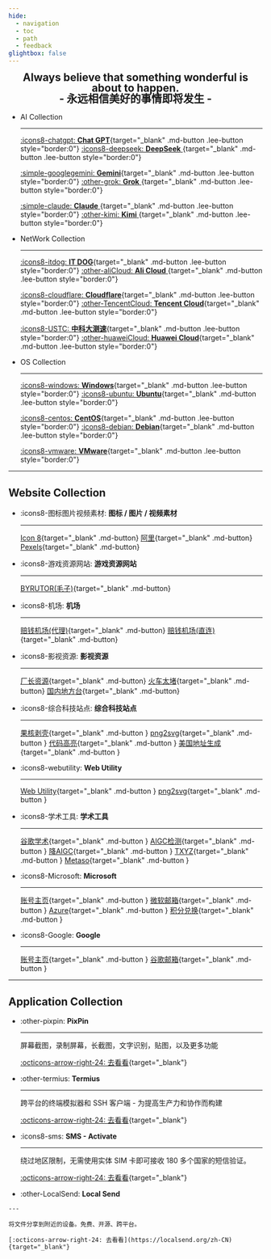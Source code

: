 ```yaml
---
hide:
  - navigation
  - toc
  - path
  - feedback
glightbox: false
---
```


<style>
  .md-typeset h1,
  .md-content__button {
    font-size: 0px;
    color: rgb(0,0,0,0);
    line-height: 0;
    margin: 0 0 0 0;
  }

  .md-typeset .md-button {
    padding: .125em 1em;
  }
</style>

<h2 align="center" style="font-weight: bolder; margin-top: 0;line-height:1;">
  <b>Always believe that something wonderful is about to happen.</b>
  <br>- 永远相信美好的事情即将发生 -
</h2>

<div class="grid cards" markdown>

-   AI Collection

    ---

    [:icons8-chatgpt: __Chat GPT__](https://chat.openai.com/chat){target="_blank" .md-button .lee-button style="border:0"}
    [:icons8-deepseek: __DeepSeek__ ](https://chat.deepseek.com/a/chat){target="_blank" .md-button .lee-button style="border:0"}

    [:simple-googlegemini: __Gemini__](https://gemini.google.com/app){target="_blank" .md-button .lee-button style="border:0"}
    [:other-grok: __Grok__ ](https://grok.com/){target="_blank" .md-button .lee-button style="border:0"}

    [:simple-claude: __Claude__ ](https://claude.ai/){target="_blank" .md-button .lee-button style="border:0"}
    [:other-kimi: __Kimi__ ](https://www.kimi.com/){target="_blank" .md-button .lee-button style="border:0"}

-   NetWork Collection

    ---

    [:icons8-itdog: __IT DOG__](https://www.itdog.cn/ping/){target="_blank" .md-button .lee-button style="border:0"}
    [:other-aliCloud: __Ali Cloud__ ](https://home.console.aliyun.com/home/dashboard/ProductAndService){target="_blank"  .md-button .lee-button style="border:0"}

    [:icons8-cloudflare: __Cloudflare__](https://dash.cloudflare.com/){target="_blank" .md-button .lee-button style="border:0"}
    [:other-TencentCloud: __Tencent Cloud__](https://console.cloud.tencent.com/){target="_blank" .md-button .lee-button style="border:0"}

    [:icons8-USTC: __中科大测速__](https://test.ustc.edu.cn/){target="_blank" .md-button .lee-button style="border:0"}
    [:other-huaweiCloud: __Huawei Cloud__](https://console.huaweicloud.com/console/){target="_blank" .md-button .lee-button style="border:0"}

-   OS Collection

    ---

    [:icons8-windows: __Windows__](https://www.xitongku.com){target="_blank" .md-button .lee-button style="border:0"}
    [:icons8-ubuntu: __Ubuntu__](https://mirrors.ustc.edu.cn/ubuntu-releases/){target="_blank" .md-button .lee-button style="border:0"}

    [:icons8-centos: __CentOS__](https://vault.centos.org/){target="_blank" .md-button .lee-button style="border:0"}
    [:icons8-debian: __Debian__](http://cdimage.debian.org/cdimage/archive/){target="_blank" .md-button .lee-button style="border:0"}

    [:icons8-vmware: __VMware__](https://softwareupdate.vmware.com/cds/vmw-desktop/ws/){target="_blank" .md-button .lee-button style="border:0"}
    
</div>

---

<!-- ## AI Collection

<div class="grid cards" markdown>

- :other-txyz: [__TXYZ__](https://app.txyz.ai/){target="_blank"}
- :octicons-ai-model-16: [__AIGC检测__](https://matrix.tencent.com/ai-detect/){target="_blank"}
- :other-speedai: [__SpeedAI降AIGC__](https://kuaipaper.com/home){target="_blank"}
- :fontawesome-brands-google-scholar: [__谷歌学术__](https://scholar.google.com/){target="_blank"}

</div> -->


## Website Collection

<div class="grid cards" markdown>

-   :icons8-图标图片视频素材: __图标 / 图片 / 视频素材__

    ---

    [Icon 8](https://igoutu.cn/icons){target="_blank" .md-button}
    [阿里](https://www.iconfont.cn/){target="_blank" .md-button}
    [Pexels](https://www.pexels.com/zh-cn/){target="_blank" .md-button}

-   :icons8-游戏资源网站: __游戏资源网站__

    ---

    [BYRUTOR(毛子)](https://byrutgame.org/){target="_blank" .md-button}

-   :icons8-机场: __机场__

    ---

    [赔钱机场(代理)](https://xn--mes358aby2apfg.com/#/register?code=Hw7cqluV){target="_blank" .md-button}
    [赔钱机场(直连)](https://xn--cp3a08l.com/#/register?code=Hw7cqluV){target="_blank" .md-button}

-   :icons8-影视资源: __影视资源__

    ---

    [厂长资源](https://www.czzy.site/){target="_blank" .md-button}
    [火车太堵](https://www.tdgo.shop/){target="_blank" .md-button}
    [国内地方台](https://www.yangshipin.cn/tv/home){target="_blank" .md-button}

-   :icons8-综合科技站点: __综合科技站点__

    ---

    [果核剥壳](https://www.ghxi.com/){target="_blank" .md-button }
    [png2svg](https://webutility.io/image-to-svg-converter){target="_blank" .md-button }
    [代码高亮](https://highlightcode.com/){target="_blank" .md-button }
    [美国地址生成](https://usaddressgen.com/){target="_blank" .md-button }

-   :icons8-webutility: __Web Utility__

    ---

    [Web Utility](https://webutility.io/){target="_blank" .md-button }
    [png2svg](https://webutility.io/image-to-svg-converter){target="_blank" .md-button }

-   :icons8-学术工具: __学术工具__

    ---

    [谷歌学术](https://scholar.google.com/){target="_blank" .md-button }
    [AIGC检测](https://matrix.tencent.com/ai-detect/){target="_blank" .md-button }
    [降AIGC](https://kuaipaper.com/home){target="_blank" .md-button }
    [TXYZ](https://app.txyz.ai/){target="_blank" .md-button }
    [Metaso](https://metaso.cn/){target="_blank" .md-button }

-   :icons8-Microsoft: __Microsoft__

    ---

    [账号主页](https://account.microsoft.com/){target="_blank" .md-button }
    [微软邮箱](https://outlook.live.com/mail){target="_blank" .md-button }
    [Azure](https://portal.azure.com/#home){target="_blank" .md-button }
    [积分兑换](https://rewards.bing.com/){target="_blank" .md-button }

-   :icons8-Google: __Google__

    ---

    [账号主页](https://myaccount.google.com/){target="_blank" .md-button }
    [谷歌邮箱](https://mail.google.com/mail){target="_blank" .md-button }

</div>

---

## Application Collection

<div class="grid cards" markdown>

-   :other-pixpin: __PixPin__

    ---

    屏幕截图，录制屏幕，长截图，文字识别，贴图，以及更多功能

    [:octicons-arrow-right-24: 去看看](https://pixpin.cn/){target="_blank"}

-   :other-termius: __Termius__

    ---

    跨平台的终端模拟器和 SSH 客户端 - 为提高生产力和协作而构建

    [:octicons-arrow-right-24: 去看看](https://termius.com/){target="_blank"}

-   :icons8-sms: __SMS - Activate__ 

    ---

    绕过地区限制，无需使用实体 SIM 卡即可接收 180 多个国家的短信验证。
    
    [:octicons-arrow-right-24: 去看看](https://sms-activate.io/cn){target="_blank"}

-    :other-LocalSend: __Local Send__ 

    ---

    将文件分享到附近的设备。免费、开源、跨平台。
    
    [:octicons-arrow-right-24: 去看看](https://localsend.org/zh-CN){target="_blank"}


</div>
